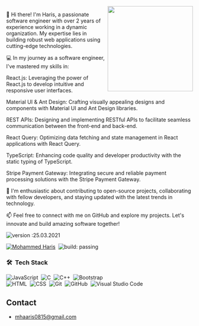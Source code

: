 <img align='right' src="https://media.giphy.com/media/M9gbBd9nbDrOTu1Mqx/giphy.gif" width="230">

👋 Hi there! I'm Haris, a passionate software engineer with over 2 years of experience working in a dynamic organization. My expertise lies in building robust web applications using cutting-edge technologies.

💻 In my journey as a software engineer, I've mastered my skills in:

React.js: Leveraging the power of React.js to develop intuitive and responsive user interfaces.

Material UI & Ant Design: Crafting visually appealing designs and components with Material UI and Ant Design libraries.

REST APIs: Designing and implementing RESTful APIs to facilitate seamless communication between the front-end and back-end.

React Query: Optimizing data fetching and state management in React applications with React Query.

TypeScript: Enhancing code quality and developer productivity with the static typing of TypeScript.

Stripe Payment Gateway: Integrating secure and reliable payment processing solutions with the Stripe Payment Gateway.

🚀 I'm enthusiastic about contributing to open-source projects, collaborating with fellow developers, and staying updated with the latest trends in technology.

📫 Feel free to connect with me on GitHub and explore my projects. Let's innovate and build amazing software together!

![version :25.03.2021](https://img.shields.io/badge/version-25.03.2021-informational) &nbsp;

[![Mohammed Haris](https://img.shields.io/github/followers/AbhishekSinghDhadwal?label=follow&style=social)](https://github.com/MohammedHaris96)&nbsp;
![build: passing](https://img.shields.io/badge/build-passing-success)
  

### 🛠 &nbsp;Tech Stack
![JavaScript](https://img.shields.io/badge/-JavaScript-05122A?style=flat&logo=javascript)&nbsp;
![C](https://img.shields.io/badge/-C-05122A?style=flat&logo=C&logoColor=A8B9CC)&nbsp;
![C++](https://img.shields.io/badge/-C++-05122A?style=flat&logo=C%2B%2B&logoColor=00599C)&nbsp;
![Bootstrap](https://img.shields.io/badge/-Bootstrap-05122A?style=flat&logo=bootstrap&logoColor=563D7C)\
![HTML](https://img.shields.io/badge/-HTML-05122A?style=flat&logo=HTML5)&nbsp;
![CSS](https://img.shields.io/badge/-CSS-05122A?style=flat&logo=CSS3&logoColor=1572B6)&nbsp;
![Git](https://img.shields.io/badge/-Git-05122A?style=flat&logo=git)&nbsp;
![GitHub](https://img.shields.io/badge/-GitHub-05122A?style=flat&logo=github)&nbsp;
![Visual Studio Code](https://img.shields.io/badge/-Visual%20Studio%20Code-05122A?style=flat&logo=visual-studio-code&logoColor=007ACC)&nbsp;

## Contact
- mhaaris0815@gmail.com
